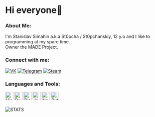 # Hi everyone👋

### About Me:
I'm Stanislav Simahin a.k.a St0pcha / St0pchanskiy, 12 y.o and I like to programming at my spare time.<br>
Owner the MADE Project.<br>

### Connect with me:

[![VK](https://img.shields.io/badge/-VK-090909?style=for-the-badge&amp&logo=Vk&amp&logoColor=4F7DB3)](https://vk.com/st0pcha) [![Telegram](https://img.shields.io/badge/-Telegram-090909?style=for-the-badge&logo=telegram&logoColor=27A0D9)](https://t.me/st0pcha) [![Steam](https://img.shields.io/badge/-STEAM-090909?style=for-the-badge&amp;logo=steam&amp;logoColor=2d5e91)](https://steamcommunity.com/id/st0p_04ka)  

### Languages and Tools:

<img align="left" alt="Visual Studio Code" width="26px" src="https://i.imgur.com/LwSdAlE.png" />
<img align="left" alt="PyCharm" width="26px" src="https://gspics.org/images/2021/04/01/0Cl7Ya.png" />
<img align="left" alt="Discord.JS" width="26px" src="https://i.imgur.com/SI1DZf3.png" />
<img align="left" alt="JavaScript" width="26px" src="https://i.imgur.com/3u1wzwE.png" />
<img align="left" alt="Node.JS" width="26px" src="https://i.imgur.com/tYLFZBh.png" /> 
<img align="left" alt="Python" width="26px" src="https://i.imgur.com/4pIzF9V.png" />

<br />
<br />

![STATS](https://github-readme-stats.vercel.app/api?username=St0pcha&show_icons=true&theme=dark)
